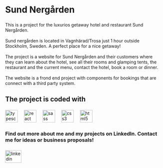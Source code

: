 <h1 align="left">Sund Nergården</h1>

###

<p align="left">This is a project for the luxurios getaway hotel and restaurant Sund Nergården. <br><br>Sund nergården is located in Vagnhärad/Trosa just 1 hour outside Stockholm, Sweden. A perfect place for a nice getaway!<br><br>The project is a website for Sund Nergården and their customers where they can learn about the hotel, see all their rooms and glamping tents, the restaurant and the current menu, contact the hotel, book a room or dinner. <br><br>The website is a frond end project with components for bookings that are connect with a third party system.</p>

###

<h2 align="left">The project is coded with</h2>

###

<div align="left">
  <img src="https://cdn.jsdelivr.net/gh/devicons/devicon/icons/typescript/typescript-original.svg" height="40" alt="typescript logo"  />
  <img width="12" />
  <img src="https://cdn.jsdelivr.net/gh/devicons/devicon/icons/react/react-original.svg" height="40" alt="react logo"  />
  <img width="12" />
  <img src="https://cdn.jsdelivr.net/gh/devicons/devicon/icons/sass/sass-original.svg" height="40" alt="sass logo"  />
  <img width="12" />
  <img src="https://cdn.jsdelivr.net/gh/devicons/devicon/icons/css3/css3-original.svg" height="40" alt="css3 logo"  />
  <img width="12" />
  <img src="https://cdn.jsdelivr.net/gh/devicons/devicon/icons/html5/html5-original.svg" height="40" alt="html5 logo"  />
</div>

###

<h3 align="left">Find out more about me and my projects on LinkedIn. Contact me for ideas or business proposals!</h3>

###

<div align="left">
  <a href="https://www.linkedin.com/in/valterlidesjo/" target="_blank">
    <img src="https://raw.githubusercontent.com/maurodesouza/profile-readme-generator/master/src/assets/icons/social/linkedin/default.svg" width="52" height="40" alt="linkedin logo"  />
  </a>
</div>

###
